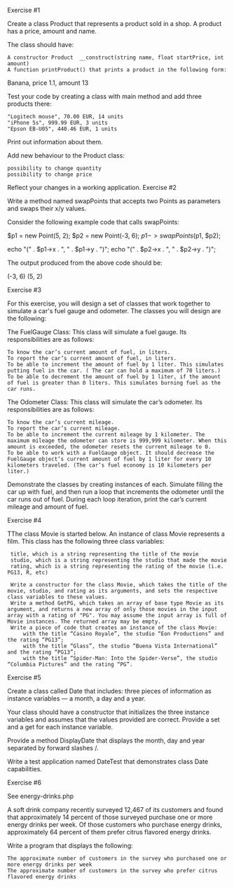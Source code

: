 
Exercise #1

Create a class Product that represents a product sold in a shop. A product has a price, amount and name.

The class should have:

    A constructor Product  __construct(string name, float startPrice, int amount)
    A function printProduct() that prints a product in the following form:

Banana, price 1.1, amount 13

Test your code by creating a class with main method and add three products there:

    "Logitech mouse", 70.00 EUR, 14 units
    "iPhone 5s", 999.99 EUR, 3 units
    "Epson EB-U05", 440.46 EUR, 1 units

Print out information about them.

Add new behaviour to the Product class:

    possibility to change quantity
    possibility to change price

Reflect your changes in a working application.
Exercise #2

Write a method named swapPoints that accepts two Points as parameters and swaps their x/y values.

Consider the following example code that calls swapPoints:

$p1 = new Point(5, 2);
$p2 = new Point(-3, 6);
$p1->swapPoints($p1, $p2);

echo "(" . $p1->x . ", " . $p1->y . ")";
echo "(" . $p2->x . ", " . $p2->y . ")";

The output produced from the above code should be:

(-3, 6)
(5, 2)

Exercise #3

For this exercise, you will design a set of classes that work together to simulate a car's fuel gauge and odometer. The classes you will design are the following:

The FuelGauge Class: This class will simulate a fuel gauge. Its responsibilities are as follows:

    To know the car’s current amount of fuel, in liters.
    To report the car’s current amount of fuel, in liters.
    To be able to increment the amount of fuel by 1 liter. This simulates putting fuel in the car. ( The car can hold a maximum of 70 liters.)
    To be able to decrement the amount of fuel by 1 liter, if the amount of fuel is greater than 0 liters. This simulates burning fuel as the car runs.

The Odometer Class: This class will simulate the car’s odometer. Its responsibilities are as follows:

    To know the car’s current mileage.
    To report the car’s current mileage.
    To be able to increment the current mileage by 1 kilometer. The maximum mileage the odometer can store is 999,999 kilometer. When this amount is exceeded, the odometer resets the current mileage to 0.
    To be able to work with a FuelGauge object. It should decrease the FuelGauge object’s current amount of fuel by 1 liter for every 10 kilometers traveled. (The car’s fuel economy is 10 kilometers per liter.)

Demonstrate the classes by creating instances of each. Simulate filling the car up with fuel, and then run a loop that increments the odometer until the car runs out of fuel. During each loop iteration, print the car’s current mileage and amount of fuel.

Exercise #4

TThe class Movie is started below. An instance of class Movie represents a film. This class has the following three class variables:
 
     title, which is a string representing the title of the movie
     studio, which is a string representing the studio that made the movie
     rating, which is a string representing the rating of the movie (i.e. PG13, R, etc)
 
     Write a constructor for the class Movie, which takes the title of the movie, studio, and rating as its arguments, and sets the respective class variables to these values.
     Write a method GetPG, which takes an array of base type Movie as its argument, and returns a new array of only those movies in the input array with a rating of "PG". You may assume the input array is full of Movie instances. The returned array may be empty.
     Write a piece of code that creates an instance of the class Movie:
         with the title “Casino Royale”, the studio “Eon Productions” and the rating “PG13”;
         with the title “Glass”, the studio “Buena Vista International” and the rating “PG13”;
         with the title “Spider-Man: Into the Spider-Verse”, the studio “Columbia Pictures” and the rating “PG”.


Exercise #5

Create a class called Date that includes: three pieces of information as instance variables — a month, a day and a year.

Your class should have a constructor that initializes the three instance variables and assumes that the values provided are correct. Provide a set and a get for each instance variable.

Provide a method DisplayDate that displays the month, day and year separated by forward slashes /.

Write a test application named DateTest that demonstrates class Date capabilities.

Exercise #6

See energy-drinks.php

A soft drink company recently surveyed 12,467 of its customers and found that approximately 14 percent of those surveyed purchase one or more energy drinks per week. Of those customers who purchase energy drinks, approximately 64 percent of them prefer citrus flavored energy drinks.

Write a program that displays the following:

    The approximate number of customers in the survey who purchased one or more energy drinks per week
    The approximate number of customers in the survey who prefer citrus flavored energy drinks
